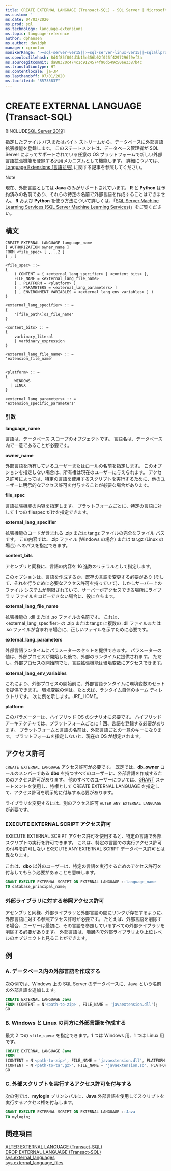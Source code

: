 ```yaml
---
title: CREATE EXTERNAL LANGUAGE (Transact-SQL) - SQL Server | Microsoft Docs
ms.custom: ''
ms.date: 04/03/2020
ms.prod: sql
ms.technology: language-extensions
ms.topic: language-reference
author: dphansen
ms.author: davidph
manager: cgronlun
monikerRange: '>=sql-server-ver15||>=sql-server-linux-ver15||=sqlallproducts-allversions'
ms.openlocfilehash: 8d4f85f004d1b15e356b02f025f4297296f9ef2a
ms.sourcegitcommit: da88320c474c1c9124574f90d549c50ee3387b4c
ms.translationtype: HT
ms.contentlocale: ja-JP
ms.lasthandoff: 07/01/2020
ms.locfileid: "85735837"
---
```

# <a name="create-external-language-transact-sql"></a>CREATE EXTERNAL LANGUAGE (Transact-SQL)
[!INCLUDE[SQL Server 2019](../../includes/applies-to-version/sqlserver2019.md)]

指定したファイル パスまたはバイト ストリームから、データベースに外部言語拡張機能を登録します。 このステートメントは、データベース管理者が SQL Server によってサポートされている任意の OS プラットフォームで新しい外部言語拡張機能を登録する汎用メカニズムとして機能します。 詳細については、[Language Extensions (言語拡張)](https://docs.microsoft.com/sql/language-extensions/language-extensions-overview) に関する記事を参照してください。

> [!NOTE]
> 現在、外部言語としては **Java** のみがサポートされています。 **R** と **Python** は予約済みの名前であり、それらの特定の名前で外部言語を作成することはできません。 **R** および **Python** を使う方法について詳しくは、「[SQL Server Machine Learning Services (SQL Server Machine Learning Services)](https://docs.microsoft.com/sql/machine-learning/)」をご覧ください。

## <a name="syntax"></a>構文

```text
CREATE EXTERNAL LANGUAGE language_name  
[ AUTHORIZATION owner_name ]  
FROM <file_spec> [ ,...2 ]  
[ ; ]  

<file_spec> ::=  
{
    ( CONTENT = { <external_lang_specifier> | <content_bits> },
    FILE_NAME = <external_lang_file_name>
    [ , PLATFORM = <platform> ]
    [ , PARAMETERS = <external_lang_parameters> ]
    [ , ENVIRONMENT_VARIABLES = <external_lang_env_variables> ] )
}

<external_lang_specifier> :: =  
{
    '[file_path\]os_file_name'  
}

<content_bits> :: =  
{
    varbinary_literal
    | varbinary_expression
}

<external_lang_file_name> :: =  
'extension_file_name'


<platform> :: =
{
    WINDOWS
  | LINUX
}

<external_lang_parameters> :: =  
'extension_specific_parameters'
```

### <a name="arguments"></a>引数

**language_name**

言語は、データベース スコープのオブジェクトです。 言語名は、データベース内で一意であることが必要です。

**owner_name**

外部言語を所有しているユーザーまたはロールの名前を指定します。 このオプションを指定しない場合は、所有権は現在のユーザーに与えられます。 アクセス許可によっては、特定の言語を使用するスクリプトを実行するために、他のユーザーに明示的なアクセス許可を付与することが必要な場合があります。

**file_spec**

言語拡張機能の内容を指定します。 プラットフォームごとに、特定の言語に対して 1 つの filespec だけを指定できます。

**external_lang_specifier**

拡張機能のコードが含まれる .zip または tar.gz ファイルの完全なファイル パスです。 この内容では、.zip ファイル (Windows の場合) または tar.gz (Linux の場合) へのパスを指定できます。

**content_bits**

アセンブリと同様に、言語の内容を 16 進数のリテラルとして指定します。

このオプションは、言語を作成するか、既存の言語を変更する必要があり (そして、それを行うために必要なアクセス許可を持っていて)、しかしサーバー上のファイル システムが制限されていて、サーバーがアクセスできる場所にライブラリ ファイルをコピーできない場合に、役に立ちます。

**external_lang_file_name**

拡張機能の .dll または .so ファイルの名前です。 これは、<external_lang_specifier> の .zip または tar.gz に複数の .dll ファイルまたは .so ファイルが含まれる場合に、正しいファイルを示すために必要です。

**external_lang_parameters**

外部言語ランタイムにパラメーターのセットを提供できます。 パラメーターの値は、外部プロセスが開始した後で、外部のランタイムに提供されます。 ただし、外部プロセスの開始前でも、言語拡張機能は環境変数にアクセスできます。

**external_lang_env_variables**

これにより、外部プロセスの開始前に、外部言語ランタイムに環境変数のセットを提供できます。 環境変数の例は、たとえば、ランタイム自体のホーム ディレクトリです。 次に例を示します。JRE_HOME。

**platform**

このパラメーターは、ハイブリッド OS のシナリオに必要です。 ハイブリッド アーキテクチャでは、プラットフォームごとに 1 回、言語を登録する必要があります。 プラットフォームと言語の名前は、外部言語ごとの一意のキーになります。 プラットフォームを指定しないと、現在の OS が想定されます。

## <a name="permissions"></a>アクセス許可

`CREATE EXTERNAL LANGUAGE` アクセス許可が必要です。 既定では、**db_owner** ロールのメンバーである **dbo** を持つすべてのユーザーに、外部言語を作成するためのアクセス許可があります。 他のすべてのユーザーについては、[GRANT](https://docs.microsoft.com/sql/t-sql/statements/grant-database-permissions-transact-sql) ステートメントを使用し、特権として CREATE EXTERNAL LANGUAGE を指定して、アクセス許可を明示的に付与する必要があります。

ライブラリを変更するには、別のアクセス許可 `ALTER ANY EXTERNAL LANGUAGE` が必要です。

### <a name="execute-external-script-permission"></a>EXECUTE EXTERNAL SCRIPT アクセス許可

EXECUTE EXTERNAL SCRIPT アクセス許可を使用すると、特定の言語で外部スクリプトの実行を許可できます。 これは、特定の言語での実行アクセス許可の付与を許可しない EXECUTE ANY EXTERNAL SCRIPT データベース許可とは異なります。

これは、**dbo** 以外のユーザーは、特定の言語を実行するためのアクセス許可を付与してもらう必要があることを意味します。

```sql
GRANT EXECUTE EXTERNAL SCRIPT ON EXTERNAL LANGUAGE ::language_name 
TO database_principal_name;
```

### <a name="reference-permissions-to-external-libraries"></a>外部ライブラリに対する参照アクセス許可

アセンブリと同様、外部ライブラリと外部言語の間にリンクが存在するように、外部言語に対する参照アクセス許可が必要です。 たとえば、外部言語を削除する場合、ユーザーは最初に、その言語を参照しているすべての外部ライブラリを削除する必要があります。 外部言語は、階層内で外部ライブラリより上位レベルのオブジェクトと見ることができます。

## <a name="examples"></a>例

### <a name="a-create-an-external-language-in-a-database"></a>A. データベース内の外部言語を作成する  

次の例では、Windows 上の SQL Server のデータベースに、Java という名前の外部言語を追加します。

```sql
CREATE EXTERNAL LANGUAGE Java 
FROM (CONTENT = N'<path-to-zip>', FILE_NAME = 'javaextension.dll');
GO
```

### <a name="b-create-an-external-language-for-both-windows-and-linux"></a>B. Windows と Linux の両方に外部言語を作成する

最大 2 つの `<file_spec>` を指定できます。1 つは Windows 用、1 つは Linux 用です。

```sql
CREATE EXTERNAL LANGUAGE Java
FROM
(CONTENT = N'<path-to-zip>', FILE_NAME = 'javaextension.dll', PLATFORM = WINDOWS),
(CONTENT = N'<path-to-tar.gz>', FILE_NAME = 'javaextension.so', PLATFORM = LINUX);
GO
```
### <a name="c-grant-permissions-to-execute-external-script"></a>C. 外部スクリプトを実行するアクセス許可を付与する

次の例では、**mylogin** プリンシパルに、**Java** 外部言語を使用してスクリプトを実行するアクセス権を付与します。

```sql
GRANT EXECUTE EXTERNAL SCRIPT ON EXTERNAL LANGUAGE ::Java 
TO mylogin;
```


## <a name="see-also"></a>関連項目

[ALTER EXTERNAL LANGUAGE (Transact-SQL)](alter-external-language-transact-sql.md)  
[DROP EXTERNAL LANGUAGE (Transact-SQL)](drop-external-language-transact-sql.md)  
[sys.external_languages](../../relational-databases/system-catalog-views/sys-external-languages-transact-sql.md)  
[sys.external_language_files](../../relational-databases/system-catalog-views/sys-external-language-files-transact-sql.md)  
